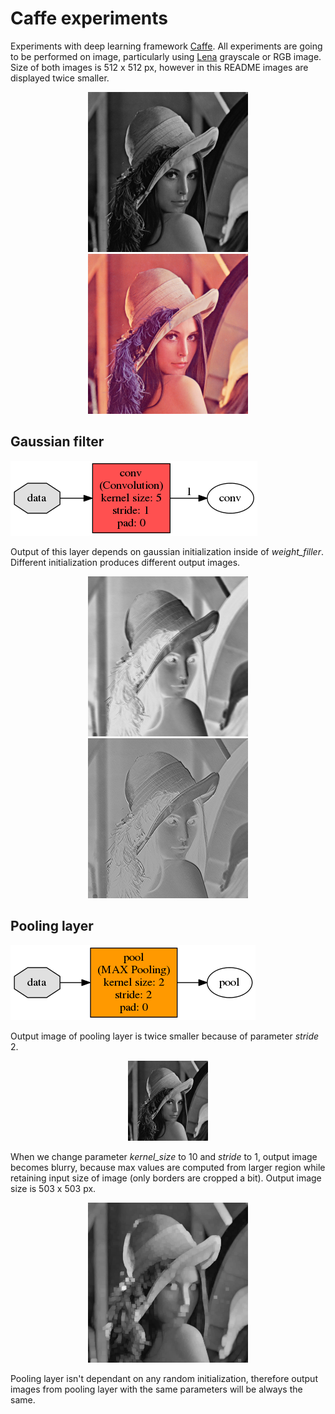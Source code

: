 # Caffe experiments

Experiments with deep learning framework [Caffe](http://caffe.berkeleyvision.org/).
All experiments are going to be performed on image, particularly using [Lena](https://en.wikipedia.org/wiki/Lenna) grayscale or RGB image.
Size of both images is 512 x 512 px, however in this README images are displayed twice smaller.

<p align="center">
<img src="https://raw.githubusercontent.com/martinkersner/caffe-experiments/master/images/lena_gray.png" height=256 width=256 title="Lena grayscale"/>
<img src="https://raw.githubusercontent.com/martinkersner/caffe-experiments/master/images/lena.png" height=256 width=256  title="Lena RGB"/> 
</p>

## Gaussian filter
<img src="https://raw.githubusercontent.com/martinkersner/caffe-experiments/master/gaussian_filter/net.png" title="Gaussian filter net"/>

Output of this layer depends on gaussian initialization inside of *weight_filler*. Different initialization produces different output images.

<p align="center">
<img src="https://raw.githubusercontent.com/martinkersner/caffe-experiments/master/gaussian_filter/lena_out_0.png" height=256 width=256 title="Output of Gaussian filter net"/>
<img src="https://raw.githubusercontent.com/martinkersner/caffe-experiments/master/gaussian_filter/lena_out_1.png" height=256 width=256 title="Output of Gaussian filter net"/>
</p>

## Pooling layer
<img src="https://raw.githubusercontent.com/martinkersner/caffe-experiments/master/pooling_layer/net.png" title="Pooling layer net"/>

Output image of pooling layer is twice smaller because of parameter *stride* 2.

<p align="center">
<img src="https://raw.githubusercontent.com/martinkersner/caffe-experiments/master/pooling_layer/lena_out.png" height=128 width=128 title="Output of pooling layer with parameters kernel_size: 2 and stride: 2"/>
</p>

When we change parameter *kernel_size* to 10 and *stride* to 1, output image becomes blurry, because max values are computed from larger region while retaining input size of image (only borders are cropped a bit). Output image size is 503 x 503 px.

<p align="center">
<img src="https://raw.githubusercontent.com/martinkersner/caffe-experiments/master/pooling_layer/lena_10_1.png" height=256 width=256 title="Output of pooling layer with parameters kernel_size: 10 and stride: 1"/>
</p>

Pooling layer isn't dependant on any random initialization, therefore output images from pooling layer with the same parameters will be always the same.
